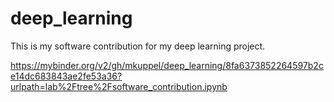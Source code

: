 # deep_learning

This is my software contribution for my deep learning project.

https://mybinder.org/v2/gh/mkuppel/deep_learning/8fa6373852264597b2ce14dc683843ae2fe53a36?urlpath=lab%2Ftree%2Fsoftware_contribution.ipynb
